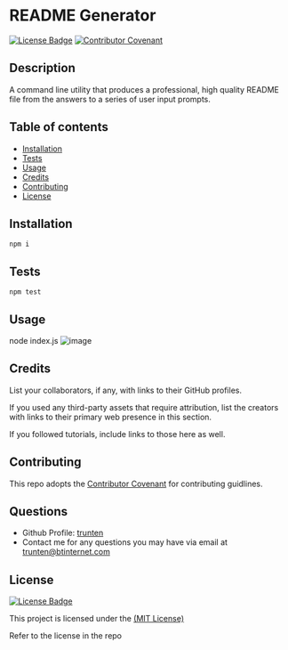 # README Generator

[![License Badge](https://img.shields.io/badge/License-MIT-green.svg)](https://choosealicense.com/licenses/mit/)
[![Contributor Covenant](https://img.shields.io/badge/Contributor%20Covenant-2.1-4baaaa.svg)](https://www.contributor-covenant.org/version/2/1/code_of_conduct/)

## Description
A command line utility that produces a professional, high quality README file from the answers to a series of user input prompts.

## Table of contents
- [Installation](#installation)
- [Tests](#tests)
- [Usage](#usage)
- [Credits](#credits)
- [Contributing](#contributing)
- [License](#license)

## Installation
```npm i```

## Tests
```npm test```

## Usage
node index.js
![image](./assets/images/app-screenshot.png)

## Credits
List your collaborators, if any, with links to their GitHub profiles.

If you used any third-party assets that require attribution, list the creators with links to their primary web presence in this section.

If you followed tutorials, include links to those here as well.

## Contributing
This repo adopts the [Contributor Covenant](https://www.contributor-covenant.org/version/2/1/code_of_conduct/) for contributing guidlines.

## Questions
- Github Profile: [trunten](https://github.com/trunten)
- Contact me for any questions you may have via email at trunten@btinternet.com

## License
[![License Badge](https://img.shields.io/badge/License-MIT-green.svg)](https://choosealicense.com/licenses/mit/)

This project is licensed under the [(MIT License)](https://choosealicense.com/licenses/mit/) 

Refer to the license in the repo
